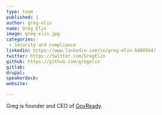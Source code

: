 ```yaml
---
type: team
published: 1
author: greg-elin
name: Greg Elin
image: greg-elin.jpg
categories:
 - Security and compliance
linkedin: https://www.linkedin.com/in/greg-elin-b8885b4/
twitter: https://twitter.com/GregElin
github: https://github.com/gregelin
gitlab: 
drupal: 
speakerdeck: 
website: 

---
```


Greg is founder and CEO of [GovReady](https://govready.com).